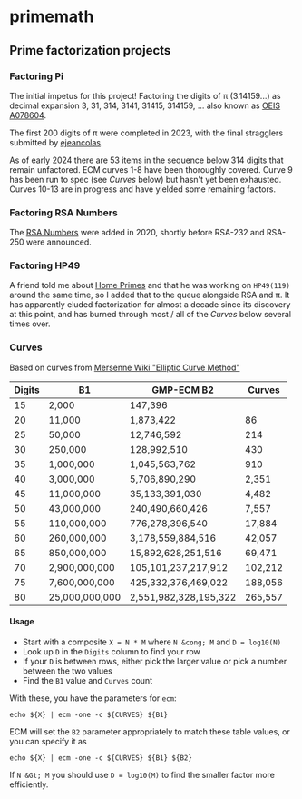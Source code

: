 # primemath

## Prime factorization projects

### Factoring Pi

The initial impetus for this project! Factoring the digits of &pi; (3.14159...) as decimal expansion 3, 31, 314, 3141, 31415, 314159, ... also known as [OEIS A078604](https://oeis.org/A078604).

The first 200 digits of &pi; were completed in 2023, with the final stragglers submitted by [ejeancolas](https://github.com/ejeancolas).

As of early 2024 there are 53 items in the sequence below 314 digits that remain unfactored. ECM curves 1-8 have been thoroughly covered.  Curve 9 has been run to spec (see *Curves* below) but hasn't yet been exhausted. Curves 10-13 are in progress and have yielded some remaining factors.


### Factoring RSA Numbers

The [RSA Numbers](https://en.wikipedia.org/wiki/RSA_numbers) were added in 2020, shortly before RSA-232 and RSA-250 were announced.


### Factoring HP49

A friend told me about [Home Primes](https://en.wikipedia.org/wiki/Home_prime) and that he was working on `HP49(119)` around the same time, so I added that to the queue alongside RSA and &pi;.  It has apparently eluded factorization for almost a decade since its discovery at this point, and has burned through most / all of the *Curves* below several times over.


### Curves

Based on curves from [Mersenne Wiki "Elliptic Curve Method"](https://web.archive.org/web/20160916195757/https://www.mersennewiki.org/index.php/Elliptic_curve_method#Choosing_the_best_parameters_for_ECM)


| Digits | B1             | GMP-ECM B2            | Curves  |
|--------|----------------|-----------------------|---------|
|   15   | 2,000          | 147,396               |         |
|   20   | 11,000         | 1,873,422             | 86      |
|   25   | 50,000         | 12,746,592            | 214     |
|   30   | 250,000        | 128,992,510           | 430     |
|   35   | 1,000,000      | 1,045,563,762         | 910     |
|   40   | 3,000,000      | 5,706,890,290         | 2,351   |
|   45   | 11,000,000     | 35,133,391,030        | 4,482   |
|   50   | 43,000,000     | 240,490,660,426       | 7,557   |
|   55   | 110,000,000    | 776,278,396,540       | 17,884  |
|   60   | 260,000,000    | 3,178,559,884,516     | 42,057  |
|   65   | 850,000,000    | 15,892,628,251,516    | 69,471  |
|   70   | 2,900,000,000  | 105,101,237,217,912   | 102,212 |
|   75   | 7,600,000,000  | 425,332,376,469,022   | 188,056 |
|   80   | 25,000,000,000 | 2,551,982,328,195,322 | 265,557 |

#### Usage

 * Start with a composite `X = N * M` where `N &cong; M` and `D = log10(N)`
 * Look up `D` in the `Digits` column to find your row
 * If your `D` is between rows, either pick the larger value or pick a number between the two values
 * Find the `B1` value  and `Curves` count

With these, you have the parameters for `ecm`:
```
echo ${X} | ecm -one -c ${CURVES} ${B1}
```

ECM will set the `B2` parameter appropriately to match these table values, or you can specify it as
```
echo ${X} | ecm -one -c ${CURVES} ${B1} ${B2}
```

If `N &Gt; M` you should use `D = log10(M)` to find the smaller factor more efficiently.
